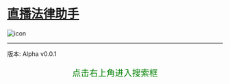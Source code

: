 # [直播法律助手](https://livelaw.netlify.app/)

![icon](法icon.png)

---

版本: Alpha v0.0.1

<p style=font-size:20px;color:green;text-align:center>
点击右上角进入搜索框
</p>
